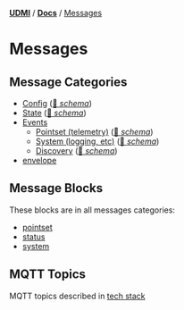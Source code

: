 [**UDMI**](../../) / [**Docs**](../)
/ [Messages](./)

# Messages

## Message Categories

-   [Config](config.md) ([🧬 _schema_](../../gencode/docs/config.html))
-   [State](state.md) ([🧬 _schema_](../../gencode/docs/config.html))
-   [Events](event.md) 
    - [Pointset (telemetry)](pointset.md#telemetry) ([🧬 _schema_](../../gencode/docs/event_pointset.html))
    - [System (logging, etc)](system.md) ([🧬 _schema_](../../gencode/docs/event_system.html))
    - [Discovery](../specs/discovery.md) ([🧬 _schema_](../../gencode/docs/event_discovery.html))
- [envelope](envelope.md)

## Message Blocks

These blocks are in all messages categories:
- [pointset](pointset.md)
- [status](status.md)
- [system](system.md)

## MQTT Topics

MQTT topics described in [tech stack](../specs/tech_stack.md)
